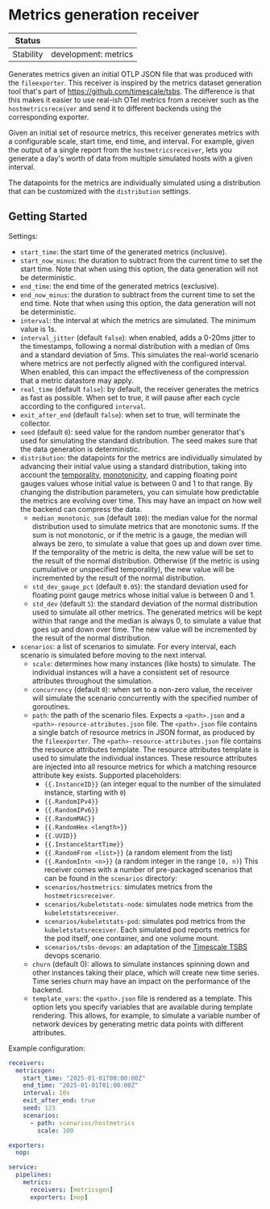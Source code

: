 # Metrics generation receiver

| Status        |                          |
| ------------- |--------------------------|
| Stability     | development: metrics     |

Generates metrics given an initial OTLP JSON file that was produced with the `fileexporter`.
This receiver is inspired by the metrics dataset generation tool that's part of https://github.com/timescale/tsbs.
The difference is that this makes it easier to use real-ish OTel metrics from a receiver such as the `hostmetricsreceiver`
and send it to different backends using the corresponding exporter.

Given an initial set of resource metrics, this receiver generates metrics with a configurable scale, start time, end time, and interval.
For example, given the output of a single report from the `hostmetricsreceiver`,
lets you generate a day's worth of data from multiple simulated hosts with a given interval.

The datapoints for the metrics are individually simulated using a distribution that can be customized with the `distribution` settings.

## Getting Started

Settings:
* `start_time`: the start time of the generated metrics (inclusive).
* `start_now_minus`: the duration to subtract from the current time to set the start time.
  Note that when using this option, the data generation will not be deterministic.
* `end_time`: the end time of the generated metrics (exclusive).
* `end_now_minus`: the duration to subtract from the current time to set the end time.
  Note that when using this option, the data generation will not be deterministic.
* `interval`: the interval at which the metrics are simulated.
  The minimum value is 1s.
* `interval_jitter` (default `false`): when enabled, adds a 0-20ms jitter to the timestamps,
  following a normal distribution with a median of 0ms and a standard deviation of 5ms.
  This simulates the real-world scenario where metrics are not perfectly aligned with the configured interval.
  When enabled, this can impact the effectiveness of the compression that a metric datastore may apply.
* `real_time` (default `false`): by default, the receiver generates the metrics as fast as possible.
  When set to true, it will pause after each cycle according to the configured `interval`.
* `exit_after_end` (default `false`): when set to true, will terminate the collector.
* `seed` (default `0`): seed value for the random number generator that's used for simulating the standard distribution. The seed makes sure that the data generation is deterministic.
* `distribution`: the datapoints for the metrics are individually simulated by advancing their initial value using a standard distribution,
  taking into account the [temporality](https://opentelemetry.io/docs/specs/otel/metrics/data-model/#temporality),
  [monotonicity](https://opentelemetry.io/docs/specs/otel/metrics/data-model/#point-kinds),
  and capping floating point gauges values whose initial value is between 0 and 1 to that range.
  By changing the distribution parameters, you can simulate how predictable the metrics are evolving over time.
  This may have an impact on how well the backend can compress the data.
  * `median_monotonic_sum` (default `100`): the median value for the normal distribution used to simulate metrics that are monotonic sums.
    If the sum is not monotonic, or if the metric is a gauge, the median will always be zero, to simulate a value that goes up and down over time.
    If the temporality of the metric is delta, the new value will be set to the result of the normal distribution.
    Otherwise (if the metric is using cumulative or unspecified temporality), the new value will be incremented by the result of the normal distribution.
  * `std_dev_gauge_pct` (default `0.05`): the standard deviation used for floating point gauge metrics whose initial value is between 0 and 1.
  * `std_dev` (default `5`): the standard deviation of the normal distribution used to simulate all other metrics.
    The generated metrics will be kept within that range and the median is always 0, to simulate a value that goes up and down over time.
    The new value will be incremented by the result of the normal distribution.
* `scenarios`: a list of scenarios to simulate. For every interval, each scenario is simulated before moving to the next interval.
  * `scale`: determines how many instances (like hosts) to simulate.
    The individual instances will a have a consistent set of resource attributes throughout the simulation.
  * `concurrency` (default `0`): when set to a non-zero value, the receiver will simulate the scenario concurrently with the specified number of goroutines.
  * `path`: the path of the scenario files. Expects a `<path>.json` and a `<path>-resource-attributes.json` file.
    The `<path>.json` file contains a single batch of resource metrics in JSON format, as produced by the `fileexporter`.
    The `<path>-resource-attributes.json` file contains the resource attributes template.
    The resource attributes template is used to simulate the individual instances.
    These resource attributes are injected into all resource metrics for which a matching resource attribute key exists.
    Supported placeholders:
    * `{{.InstanceID}}` (an integer equal to the number of the simulated instance, starting with `0`)
    * `{{.RandomIPv4}}`
    * `{{.RandomIPv6}}`
    * `{{.RandomMAC}}`
    * `{{.RandomHex <length>}}`
    * `{{.UUID}}`
    * `{{.InstanceStartTime}}`
    * `{{.RandomFrom <list>}}` (a random element from the list)
    * `{{.RandomIntn <n>}}` (a random integer in the range `[0, n)`)
    This receiver comes with a number of pre-packaged scenarios that can be found in the `scenarios` directory:
    * `scenarios/hostmetrics`: simulates metrics from the `hostmetricsreceiver`.
    * `scenarios/kubeletstats-node`: simulates node metrics from the `kubeletstatsreceiver`.
    * `scenarios/kubeletstats-pod`: simulates pod metrics from the `kubeletstatsreceiver`.
      Each simulated pod reports metrics for the pod itself, one container, and one volume mount.
    * `scenarios/tsbs-devops`: an adaptation of the [Timescale TSBS](https://github.com/timescale/tsbs) devops scenario.
  * `churn` (default 0): allows to simulate instances spinning down and other instances taking their place, which will create new time series.
    Time series churn may have an impact on the performance of the backend.
  * `template_vars`: the `<path>.json` file is rendered as a template.
    This option lets you specify variables that are available during template rendering.
    This allows, for example, to simulate a variable number of network devices by generating metric data points with different attributes.

Example configuration:
```yaml
receivers:
  metricsgen:
    start_time: "2025-01-01T00:00:00Z"
    end_time: "2025-01-01T01:00:00Z"
    interval: 10s
    exit_after_end: true
    seed: 123
    scenarios:
      - path: scenarios/hostmetrics
        scale: 100

exporters:
  nop:

service:
  pipelines:
    metrics:
      receivers: [metricsgen]
      exporters: [nop]
```
